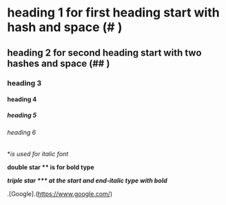 # heading 1 for first heading start with hash and space (# )
## heading 2 for second heading start with two hashes and space (## )
### heading 3
#### heading 4
##### heading 5
###### heading 6

**is used for italic font* 

**double star ** is for bold type**

***triple star *** at the start and end-italic type with bold*** 

.[Google].(https://www.google.com/)
